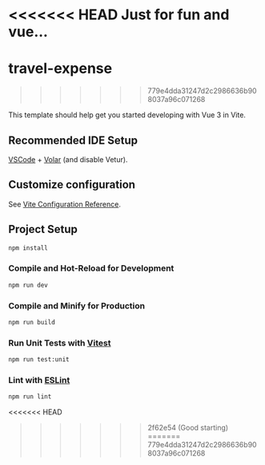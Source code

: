 <<<<<<< HEAD
Just for fun and vue...
=======
# travel-expense
>>>>>>> 779e4dda31247d2c2986636b908037a96c071268

This template should help get you started developing with Vue 3 in Vite.

## Recommended IDE Setup

[VSCode](https://code.visualstudio.com/) + [Volar](https://marketplace.visualstudio.com/items?itemName=Vue.volar) (and disable Vetur).

## Customize configuration

See [Vite Configuration Reference](https://vite.dev/config/).

## Project Setup

```sh
npm install
```

### Compile and Hot-Reload for Development

```sh
npm run dev
```

### Compile and Minify for Production

```sh
npm run build
```

### Run Unit Tests with [Vitest](https://vitest.dev/)

```sh
npm run test:unit
```

### Lint with [ESLint](https://eslint.org/)

```sh
npm run lint
```
<<<<<<< HEAD

> > > > > > > 2f62e54 (Good starting)
=======
>>>>>>> 779e4dda31247d2c2986636b908037a96c071268
